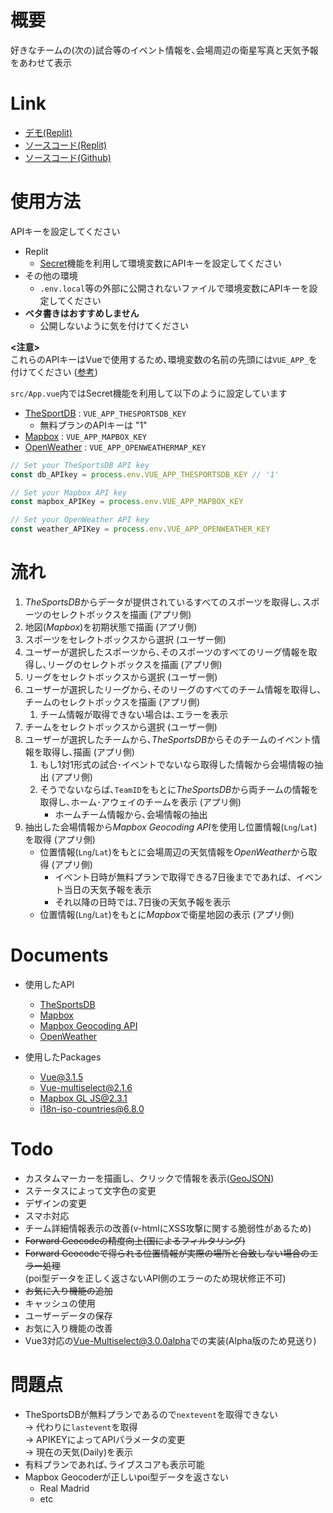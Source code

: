 # 概要
好きなチームの(次の)試合等のイベント情報を､会場周辺の衛星写真と天気予報をあわせて表示

# Link
- [デモ(Replit)](https://webappfinal.cgjf0086.repl.co/)
- [ソースコード(Replit)](https://replit.com/@cgjf0086/WebAppFinal)
- [ソースコード(Github)](https://github.com/cgjf0086/WebAppFinal)

# 使用方法
APIキーを設定してください  

- Replit
  - [Secret](https://docs.replit.com/tutorials/08-storing-secrets-and-history)機能を利用して環境変数にAPIキーを設定してください
- その他の環境
  - `.env.local`等の外部に公開されないファイルで環境変数にAPIキーを設定してください
- **ベタ書きはおすすめしません**
  - 公開しないように気を付けてください

**<注意>**  
これらのAPIキーはVueで使用するため､環境変数の名前の先頭には`VUE_APP_`を付けてください ([参考](https://cli.vuejs.org/guide/mode-and-env.html#environment-variables))

`src/App.vue`内ではSecret機能を利用して以下のように設定しています

- [TheSportDB](https://www.thesportsdb.com/api.php) : `VUE_APP_THESPORTSDB_KEY`
  - 無料プランのAPIキーは "1"
- [Mapbox](https://docs.mapbox.com/help/glossary/access-token/) : `VUE_APP_MAPBOX_KEY`
- [OpenWeather](https://openweathermap.org/appid) : `VUE_APP_OPENWEATHERMAP_KEY`

```javascript
// Set your TheSportsDB API key
const db_APIkey = process.env.VUE_APP_THESPORTSDB_KEY // '1'

// Set your Mapbox API key
const mapbox_APIKey = process.env.VUE_APP_MAPBOX_KEY

// Set your OpenWeather API key
const weather_APIKey = process.env.VUE_APP_OPENWEATHER_KEY
```

# 流れ
1. *TheSportsDB*からデータが提供されているすべてのスポーツを取得し､スポーツのセレクトボックスを描画 (アプリ側)
2. 地図(*Mapbox*)を初期状態で描画 (アプリ側)
3. スポーツをセレクトボックスから選択 (ユーザー側)
4. ユーザーが選択したスポーツから､そのスポーツのすべてのリーグ情報を取得し､リーグのセレクトボックスを描画 (アプリ側)
5. リーグをセレクトボックスから選択 (ユーザー側)
6. ユーザーが選択したリーグから､そのリーグのすべてのチーム情報を取得し､チームのセレクトボックスを描画 (アプリ側)  
    1. チーム情報が取得できない場合は､エラーを表示
7. チームをセレクトボックスから選択 (ユーザー側)
8. ユーザーが選択したチームから､*TheSportsDB*からそのチームのイベント情報を取得し､描画 (アプリ側)
    1. もし1対1形式の試合･イベントでないなら取得した情報から会場情報の抽出  (アプリ側)
    2. そうでないならば､`TeamID`をもとに*TheSportsDB*から両チームの情報を取得し､ホーム･アウェイのチームを表示  (アプリ側)
        - ホームチーム情報から､会場情報の抽出
9. 抽出した会場情報から*Mapbox Geocoding API*を使用し位置情報(`Lng`/`Lat`)を取得  (アプリ側)
    - 位置情報(`Lng`/`Lat`)をもとに会場周辺の天気情報を*OpenWeather*から取得  (アプリ側)
        - イベント日時が無料プランで取得できる7日後までであれば、イベント当日の天気予報を表示
        - それ以降の日時では､7日後の天気予報を表示
    - 位置情報(`Lng`/`Lat`)をもとに*Mapbox*で衛星地図の表示  (アプリ側)

# Documents
- 使用したAPI
  - [TheSportsDB](https://www.thesportsdb.com/api.php)
  - [Mapbox](https://docs.mapbox.com/)
  - [Mapbox Geocoding API](https://docs.mapbox.com/api/search/geocoding/)
  - [OpenWeather](https://openweathermap.org/api)

- 使用したPackages
  - [Vue@3.1.5](https://v3.vuejs.org/guide/introduction.html)
  - [Vue-multiselect@2.1.6](https://vue-multiselect.js.org/)
  - [Mapbox GL JS@2.3.1](https://docs.mapbox.com/mapbox-gl-js/api/)
  - [i18n-iso-countries@6.8.0](https://github.com/michaelwittig/node-i18n-iso-countries)

# Todo
- カスタムマーカーを描画し、クリックで情報を表示([GeoJSON](https://docs.mapbox.com/help/glossary/geojson/))
- ステータスによって文字色の変更
- デザインの変更
- スマホ対応
- チーム詳細情報表示の改善(v-htmlにXSS攻撃に関する脆弱性があるため)
- ~~Forward Geocodeの精度向上(国によるフィルタリング)~~
- ~~Forward Geocodeで得られる位置情報が実際の場所と合致しない場合のエラー処理~~  
(poi型データを正しく返さないAPI側のエラーのため現状修正不可)
- ~~お気に入り機能の追加~~
- キャッシュの使用
- ユーザーデータの保存
- お気に入り機能の改善
- Vue3対応の[Vue-Multiselect@3.0.0alpha](https://github.com/shentao/vue-multiselect/tree/next)での実装(Alpha版のため見送り)

# 問題点
- TheSportsDBが無料プランであるので`nextevent`を取得できない  
  -> 代わりに`lastevent`を取得  
  -> APIKEYによってAPIパラメータの変更  
  -> 現在の天気(Daily)を表示
- 有料プランであれば､ライブスコアも表示可能
- Mapbox Geocoderが正しいpoi型データを返さない
  - Real Madrid  
  - etc
